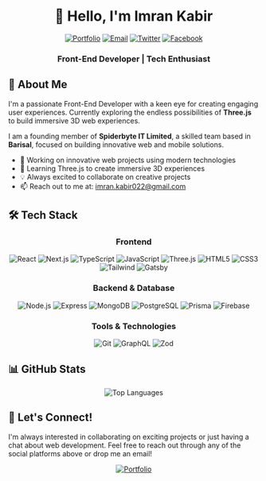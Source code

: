 <div align="center">
  
# 👋 Hello, I'm Imran Kabir
  
[![Portfolio](https://img.shields.io/badge/Portfolio-000000?style=for-the-badge&logo=vercel&logoColor=white)](https://imran-kabir.vercel.app)
[![Email](https://img.shields.io/badge/Email-D14836?style=for-the-badge&logo=gmail&logoColor=white)](mailto:imran.kabir022@gmail.com)
[![Twitter](https://img.shields.io/badge/Twitter-1DA1F2?style=for-the-badge&logo=twitter&logoColor=white)](https://twitter.com/imrankabir97)
[![Facebook](https://img.shields.io/badge/Facebook-1877F2?style=for-the-badge&logo=facebook&logoColor=white)](https://fb.com/imrankabir97)

### Front-End Developer | Tech Enthusiast

</div>

## 🚀 About Me

I'm a passionate Front-End Developer with a keen eye for creating engaging user experiences. Currently exploring the endless possibilities of **Three.js** to build immersive 3D web experiences.

I am a founding member of **Spiderbyte IT Limited**, a skilled team based in **Barisal**, focused on building innovative web and mobile solutions.

- 🔭 Working on innovative web projects using modern technologies
- 🌱 Learning Three.js to create immersive 3D experiences
- 💡 Always excited to collaborate on creative projects
- 📫 Reach out to me at: [imran.kabir022@gmail.com](mailto:imran.kabir022@gmail.com)

## 🛠️ Tech Stack

<div align="center">

### Frontend
![React](https://img.shields.io/badge/React-20232A?style=for-the-badge&logo=react&logoColor=61DAFB)
![Next.js](https://img.shields.io/badge/Next.js-000000?style=for-the-badge&logo=nextdotjs&logoColor=white)
![TypeScript](https://img.shields.io/badge/TypeScript-007ACC?style=for-the-badge&logo=typescript&logoColor=white)
![JavaScript](https://img.shields.io/badge/JavaScript-F7DF1E?style=for-the-badge&logo=javascript&logoColor=black)
![Three.js](https://img.shields.io/badge/Three.js-000000?style=for-the-badge&logo=three.js&logoColor=white)
![HTML5](https://img.shields.io/badge/HTML5-E34F26?style=for-the-badge&logo=html5&logoColor=white)
![CSS3](https://img.shields.io/badge/CSS3-1572B6?style=for-the-badge&logo=css3&logoColor=white)
![Tailwind](https://img.shields.io/badge/Tailwind_CSS-38B2AC?style=for-the-badge&logo=tailwind-css&logoColor=white)
![Gatsby](https://img.shields.io/badge/Gatsby-663399?style=for-the-badge&logo=gatsby&logoColor=white)

### Backend & Database
![Node.js](https://img.shields.io/badge/Node.js-339933?style=for-the-badge&logo=nodedotjs&logoColor=white)
![Express](https://img.shields.io/badge/Express.js-000000?style=for-the-badge&logo=express&logoColor=white)
![MongoDB](https://img.shields.io/badge/MongoDB-47A248?style=for-the-badge&logo=mongodb&logoColor=white)
![PostgreSQL](https://img.shields.io/badge/PostgreSQL-316192?style=for-the-badge&logo=postgresql&logoColor=white)
![Prisma](https://img.shields.io/badge/Prisma-2D3748?style=for-the-badge&logo=prisma&logoColor=white)
![Firebase](https://img.shields.io/badge/Firebase-FFCA28?style=for-the-badge&logo=firebase&logoColor=black)

### Tools & Technologies
![Git](https://img.shields.io/badge/Git-F05032?style=for-the-badge&logo=git&logoColor=white)
![GraphQL](https://img.shields.io/badge/GraphQL-E10098?style=for-the-badge&logo=graphql&logoColor=white)
![Zod](https://img.shields.io/badge/Zod-3068B7?style=for-the-badge&logo=zod&logoColor=white)

</div>

## 📊 GitHub Stats

<div align="center">
  <img src="https://github-readme-stats.vercel.app/api/top-langs/?username=imrandev20&theme=radical&layout=compact" alt="Top Languages" />
</div>

## 🤝 Let's Connect!

I'm always interested in collaborating on exciting projects or just having a chat about web development. Feel free to reach out through any of the social platforms above or drop me an email!

<div align="center">

[![Portfolio](https://img.shields.io/badge/Check_out_my_portfolio-000000?style=for-the-badge&logo=vercel&logoColor=white)](https://imran-kabir.vercel.app)

</div>
